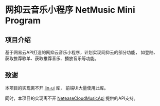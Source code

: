 # 网抑云音乐小程序 NetMusic Mini Program

## 项目介绍
基于网易云API打造的网抑云音乐小程序，计划实现网抑云的部分功能，
如登陆、获取推荐歌单、获取推荐音乐、播放音乐等功能。

## 致谢
本项目的实现离不开 [lin-ui](https://github.com/TaleLin/lin-ui) 库，
前端UI大量使用此库。

同时，本项目的实现离不开 
[NeteaseCloudMusicApi](https://github.com/Binaryify/NeteaseCloudMusicApi) 
提供的API支持。
